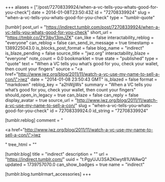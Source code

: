 +++
aliases = ["/post/72708339924/when-a-vc-tells-you-whats-good-for-you-check"]
date = 2014-01-08T23:50:43Z
id = "72708339924"
slug = "when-a-vc-tells-you-whats-good-for-you-check"
type = "tumblr-quote"

[tumblr]
post_url = "https://indirect.tumblr.com/post/72708339924/when-a-vc-tells-you-whats-good-for-you-check"
short_url = "https://tmblr.co/ZY3jby13jmJZK"
can_like = false
interactability_reblog = "everyone"
can_reblog = false
can_send_in_message = true
timestamp = 1389225043.0
is_blocks_post_format = false
blog_name = "indirect"
is_blaze_pending = false
source_title = "jwz.org"
interactability_blaze = "everyone"
note_count = 0.0
bookmarklet = true
state = "published"
type = "quote"
text = "When a VC tells you what&rsquo;s good for you, check your wallet, then count your fingers"
source = "<a href=\"http://www.jwz.org/blog/2011/11/watch-a-vc-use-my-name-to-sell-a-con/\">jwz</a>"
date = "2014-01-08 23:50:43 GMT"
is_blazed = false
format = "markdown"
reblog_key = "a2hWjjWs"
summary = "When a VC tells you what’s good for you, check your wallet, then count your fingers"
should_open_in_legacy = true
can_blaze = false
can_reply = false
display_avatar = true
source_url = "http://www.jwz.org/blog/2011/11/watch-a-vc-use-my-name-to-sell-a-con/"
slug = "when-a-vc-tells-you-whats-good-for-you-check"
id = 72708339924.0
id_string = "72708339924"

[tumblr.reblog]
comment = "<p><a href=\"http://www.jwz.org/blog/2011/11/watch-a-vc-use-my-name-to-sell-a-con/\">jwz</a></p>"
tree_html = ""

[tumblr.blog]
title = "indirect"
description = ""
url = "https://indirect.tumblr.com/"
uuid = "t:PgyUJU3SA2Klwyt81UWAwQ"
updated = 1739757070.0
can_show_badges = true
name = "indirect"

[tumblr.blog.tumblrmart_accessories]
+++
